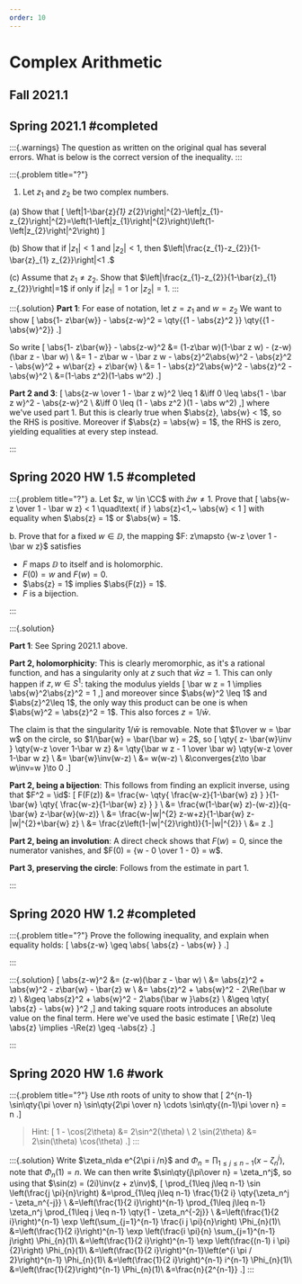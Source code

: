 ```yaml
---
order: 10
---
```


# Complex Arithmetic

## Fall 2021.1

## Spring 2021.1 #completed

:::{.warnings}
The question as written on the original qual has several errors.
What is below is the correct version of the inequality.
:::

:::{.problem title="?"}
1. Let $z_{1}$ and $z_{2}$ be two complex numbers.

(a) Show that 
\[
\left|1-\bar{z}_{1} z_{2}\right|^{2}-\left|z_{1}-z_{2}\right|^{2}=\left(1-\left|z_{1}\right|^{2}\right)\left(1-\left|z_{2}\right|^2\right)
\]

(b) Show that if $\left|z_{1}\right|<1$ and $\left|z_{2}\right|<1$, then $\left|\frac{z_{1}-z_{2}}{1-\bar{z}_{1} z_{2}}\right|<1 .$

(c) Assume that $z_{1} \neq z_{2}$. Show that $\left|\frac{z_{1}-z_{2}}{1-\bar{z}_{1} z_{2}}\right|=1$ if only if $\left|z_{1}\right|=1$ or $\left|z_{2}\right|=1$.
:::

:::{.solution}
**Part 1**:
For ease of notation, let $z=z_1$ and $w=z_2$
We want to show
\[
\abs{1- z\bar{w}} - \abs{z-w}^2 
= \qty{{1 - \abs{z}^2 }} \qty{{1 - \abs{w}^2}}
.\]

So write
\[
\abs{1- z\bar{w}} - \abs{z-w}^2 
&= (1-z\bar w)(1-\bar z w) - (z-w)(\bar z - \bar w) \\
&= 1 - z\bar w - \bar z w - \abs{z}^2\abs{w}^2 - \abs{z}^2 - \abs{w}^2 + w\bar{z} + z\bar{w} \\
&= 1 - \abs{z}^2\abs{w}^2 - \abs{z}^2 - \abs{w}^2 \\
&=(1-\abs z^2)(1-\abs w^2)
.\]


**Part 2 and 3**:
\[
\abs{z-w \over 1 - \bar z w}^2 \leq 1 
&\iff 0 \leq \abs{1 - \bar z w}^2 - \abs{z-w}^2 \\
&\iff 0 \leq (1 - \abs z^2 )(1 - \abs w^2)
,\]
where we've used part 1.
But this is clearly true when $\abs{z}, \abs{w} < 1$, so the RHS is positive.
Moreover if $\abs{z} = \abs{w} = 1$, the RHS is zero, yielding equalities at every step instead.


:::

## Spring 2020 HW 1.5 #completed

:::{.problem title="?"}
a. Let $z, w \in \CC$ with $\bar z w \neq 1$. 
Prove that
\[
\abs{w-z \over 1 - \bar w z} < 1 \quad\text{ if } \abs{z}<1,~ \abs{w} < 1
\]
with equality when $\abs{z} = 1$ or $\abs{w} = 1$.

b. Prove that for a fixed $w\in \DD$, the mapping $F: z\mapsto {w-z \over 1 - \bar w z}$ satisfies

- $F$ maps $\DD$ to itself and is holomorphic.
- $F(0) = w$ and $F(w) = 0$.
- $\abs{z} = 1$ implies $\abs{F(z)} = 1$.
- $F$ is a bijection.

:::

:::{.solution}

**Part 1**: 
See Spring 2021.1 above.

**Part 2, holomorphicity**: 
This is clearly meromorphic, as it's a rational function, and has a singularity only at $z$ such that $\bar w z = 1$.
This can only happen if $z, w \in S^1$: taking the modulus yields
\[
\bar w z = 1 \implies \abs{w}^2\abs{z}^2 = 1 
,\]
and moreover since $\abs{w}^2 \leq 1$ and $\abs{z}^2\leq 1$, the only way this product can be one is when $\abs{w}^2 = \abs{z}^2 = 1$.
This also forces $z=1/\bar w$.

The claim is that the singularity $1/\bar w$ is removable.
Note that $1\over w = \bar w$ on the circle, so $1/\bar{w} = \bar{\bar w} = 2$, so
\[
\qty{ z- \bar{w}\inv } \qty{w-z \over 1-\bar w z}
&= \qty{\bar w z - 1 \over \bar w} \qty{w-z \over 1-\bar w z} \\
&= \bar{w}\inv(w-z) \\
&= w(w-z) \\
&\converges{z\to \bar w\inv=w }\to 0
.\]

**Part 2, being a bijection**: 
This follows from finding an explicit inverse, using that $F^2 = \id$:
\[
F(F(z))
&= \frac{w- \qty{ \frac{w-z}{1-\bar{w} z} } }{1-\bar{w} 
\qty{ \frac{w-z}{1-\bar{w} z} } } \\
&= \frac{w(1-\bar{w} z)-(w-z)}{q-\bar{w} z-\bar{w}(w-z)} \\
&= \frac{w-|w|^{2} z-w+z}{1-\bar{w} z-|w|^{2}+\bar{w} z} \\
&= \frac{z\left(1-|w|^{2}\right)}{1-|w|^{2}} \\
&= z
.\]


**Part 2, being an involution**: 
A direct check shows that $F(w) = 0$, since the numerator vanishes, and $F(0) = {w - 0 \over 1 - 0} = w$.

**Part 3, preserving the circle**: 
Follows from the estimate in part 1.

:::

## Spring 2020 HW 1.2 #completed

:::{.problem title="?"}
Prove the following inequality, and explain when equality holds:
\[
\abs{z-w} \geq \abs{ \abs{z} - \abs{w} }
.\]

:::

:::{.solution}
\[
\abs{z-w}^2 
&= (z-w)(\bar z - \bar w) \\
&= \abs{z}^2 + \abs{w}^2 - z\bar{w} - \bar{z} w \\
&= \abs{z}^2 + \abs{w}^2 - 2\Re(\bar w z) \\
&\geq \abs{z}^2 + \abs{w}^2 - 2\abs{\bar w }\abs{z} \\
&\geq \qty{ \abs{z} - \abs{w} }^2
,\]
and taking square roots introduces an absolute value on the final term.
Here we've used the basic estimate 
\[
\Re(z) \leq \abs{z} \implies -\Re(z) \geq -\abs{z}
.\]



:::

## Spring 2020 HW 1.6 #work


:::{.problem title="?"}
Use $n$th roots of unity to show that
\[
2^{n-1} \sin\qty{\pi \over n} \sin\qty{2\pi \over n} \cdots \sin\qty{(n-1)\pi \over n} = n
.\]

> Hint:
\[
1 - \cos(2\theta) &= 2\sin^2(\theta) \\
2 \sin(2\theta) &= 2\sin(\theta) \cos(\theta)
.\]
:::


:::{.solution}
Write $\zeta_n\da e^{2\pi i /n}$ and $\Phi_n = \prod_{1\leq j \leq n-1}(x-\zeta_n^j)$, note that $\Phi_n(1) = n$.
We can then write $\sin\qty{j\pi\over n} = \zeta_n^j$, so using that $\sin(z) = (2i)\inv(z + z\inv)$,
\[
\prod_{1\leq j\leq n-1} 
\sin \left(\frac{j \pi}{n}\right)
&=\prod_{1\leq j\leq n-1} \frac{1}{2 i}
\qty{\zeta_n^j - \zeta_n^{-j}} \\
&=\left(\frac{1}{2 i}\right)^{n-1} \prod_{1\leq j\leq n-1} 
\zeta_n^j \prod_{1\leq j \leq n-1} \qty{1 - \zeta_n^{-2j}} \\
&=\left(\frac{1}{2 i}\right)^{n-1} \exp \left(\sum_{j=1}^{n-1} \frac{i j \pi}{n}\right) \Phi_{n}(1)\\
&=\left(\frac{1}{2 i}\right)^{n-1} \exp \left(\frac{i \pi}{n} \sum_{j=1}^{n-1} j\right) \Phi_{n}(1)\\
&=\left(\frac{1}{2 i}\right)^{n-1} \exp \left(\frac{(n-1) i \pi}{2}\right) \Phi_{n}(1)\\
&=\left(\frac{1}{2 i}\right)^{n-1}\left(e^{i \pi / 2}\right)^{n-1} \Phi_{n}(1)\\
&=\left(\frac{1}{2 i}\right)^{n-1} i^{n-1} \Phi_{n}(1)\\
&=\left(\frac{1}{2}\right)^{n-1} \Phi_{n}(1)\\
&=\frac{n}{2^{n-1}}
.\]
:::




